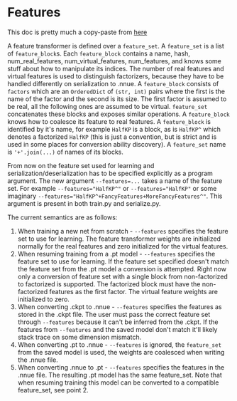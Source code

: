 # Features

This doc is pretty much a copy-paste from [here](https://github.com/glinscott/nnue-pytorch/pull/30)

A feature transformer is defined over a `feature_set`. A `feature_set` is a list of `feature_block`s. Each `feature_block` contains a name, hash, num_real_features, num_virtual_features, num_features, and knows some stuff about how to manipulate its indices. The number of real features and virtual features is used to distinguish factorizers, because they have to be handled differently on serialization to .nnue. A `feature_block` consists of `factors` which are an `OrderedDict` of `(str, int)` pairs where the first is the name of the factor and the second is its size. The first factor is assumed to be real, all the following ones are assumed to be virtual. `feature_set` concatenates these blocks and exposes similar operations. A `feature_block` knows how to coalesce its feature to real features. A `feature_block` is identified by it's name, for example `HalfKP` is a block, as is `HalfKP^` which denotes a factorized `HalfKP` (this is just a convention, but is strict and is used in some places for conversion ability discovery). A `feature_set` name is `'+'.join(...)` of names of its blocks.

From now on the feature set used for learning and serialization/deserialization has to be specified explicitly as a program argument. The new argument `--features=...` takes a name of the feature set. For example `--features="HalfKP^"` or `--features="HalfKP"` or some imaginary `--features="HalfKP^+FancyFeatures+MoreFancyFeatures^"`. This argument is present in both train.py and serialize.py.

The current semantics are as follows:

1. When training a new net from scratch - `--features` specifies the feature set to use for learning. The feature transformer weights are initialized normally for the real features and zero initialized for the virtual features.
2. When resuming training from a .pt model - `--features` specifies the feature set to use for learning. If the feature set specified doesn't match the feature set from the .pt model a conversion is attempted. Right now only a conversion of feature set with a single block from non-factorized to factorized is supported. The factorized block must have the non-factorized features as the first factor. The virtual feature weights are initialized to zero.
3. When converting .ckpt to .nnue - `--features` specifies the features as stored in the .ckpt file. The user must pass the correct feature set through `--features` because it can't be inferred from the .ckpt. If the features from `--features` and the saved model don't match it'll likely stack trace on some dimension mismatch.
4. When converting .pt to .nnue - `--features` is ignored, the `feature_set` from the saved model is used, the weights are coalesced when writing the .nnue file.
5. When converting .nnue to .pt - `--features` specifies the features in the .nnue file. The resulting .pt model has the same feature_set. Note that when resuming training this model can be converted to a compatible feature_set, see point 2.
